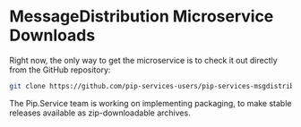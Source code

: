 # MessageDistribution Microservice Downloads

Right now, the only way to get the microservice is to check it out directly from the GitHub repository:

```bash
git clone https://github.com/pip-services-users/pip-services-msgdistribution-dart.git
```

The Pip.Service team is working on implementing packaging, to make stable releases available as zip-downloadable archives.